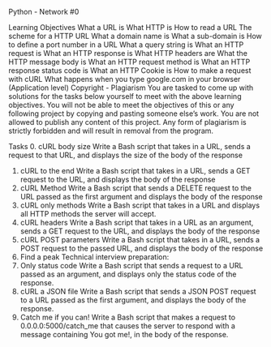 Python - Network #0

Learning Objectives
What a URL is
What HTTP is
How to read a URL
The scheme for a HTTP URL
What a domain name is
What a sub-domain is
How to define a port number in a URL
What a query string is
What an HTTP request is
What an HTTP response is
What HTTP headers are
What the HTTP message body is
What an HTTP request method is
What an HTTP response status code is
What an HTTP Cookie is
How to make a request with cURL
What happens when you type google.com in your browser (Application level)
Copyright - Plagiarism
You are tasked to come up with solutions for the tasks below yourself to meet with the above learning objectives.
You will not be able to meet the objectives of this or any following project by copying and pasting someone else’s work.
You are not allowed to publish any content of this project.
Any form of plagiarism is strictly forbidden and will result in removal from the program.


Tasks
0. cURL body size
Write a Bash script that takes in a URL, sends a request to that URL, and displays the size of the body of the response
1. cURL to the end
Write a Bash script that takes in a URL, sends a GET request to the URL, and displays the body of the response
2. cURL Method
Write a Bash script that sends a DELETE request to the URL passed as the first argument and displays the body of the response
3. cURL only methods
Write a Bash script that takes in a URL and displays all HTTP methods the server will accept.
4. cURL headers
Write a Bash script that takes in a URL as an argument, sends a GET request to the URL, and displays the body of the response
5. cURL POST parameters
Write a Bash script that takes in a URL, sends a POST request to the passed URL, and displays the body of the response
6. Find a peak
Technical interview preparation:
7. Only status code
Write a Bash script that sends a request to a URL passed as an argument, and displays only the status code of the response.
8. cURL a JSON file
Write a Bash script that sends a JSON POST request to a URL passed as the first argument, and displays the body of the response.
9. Catch me if you can!
Write a Bash script that makes a request to 0.0.0.0:5000/catch_me that causes the server to respond with a message containing You got me!, in the body of the response.
